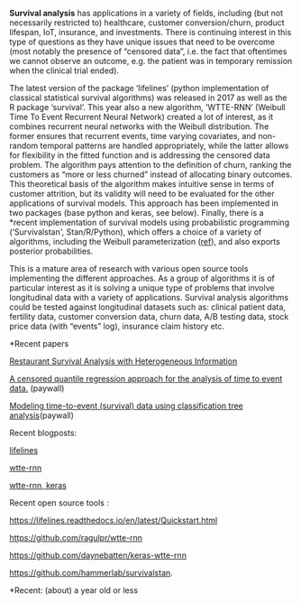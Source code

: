 **Survival analysis** has applications in a variety of fields, including (but not necessarily restricted to) healthcare, customer conversion/churn, product lifespan, IoT, insurance, and investments. There is continuing interest in this type of questions as they have unique issues that need to be overcome (most notably the presence of “censored data”, i.e. the fact that oftentimes we cannot observe an outcome, e.g. the patient was in temporary remission when the clinical trial ended). 

The latest version of the package ‘lifelines’ (python implementation of classical statistical survival algorithms) was released in 2017 as well as the R package ‘survival’. This year also a new algorithm, ’WTTE-RNN’ (Weibull Time To Event Recurrent Neural Network) created a lot of interest, as it combines recurrent neural networks with the Weibull distribution. The former ensures that recurrent events, time varying covariates, and non-random temporal patterns are handled appropriately, while the latter allows for flexibility in the fitted function and is addressing the censored data problem. The algorithm pays attention to the definition of churn, ranking the customers as “more or less churned” instead of allocating binary outcomes. This theoretical basis of the algorithm makes intuitive sense in terms of customer attrition, but its validity will need to be evaluated for the other applications of survival models.  This approach has been implemented in two packages (base python and keras, see below). Finally, there is a *recent implementation of survival models using probabilistic programming (‘Survivalstan', Stan/R/Python), which offers a choice of a variety of algorithms, including the Weibull parameterization ([ref](http://journals.sagepub.com/doi/abs/10.1177/0962280214548748)), and also exports posterior probabilities.

This is a mature area of research with various open source tools implementing the different approaches. As a group of algorithms it is of particular interest as it is solving a unique type of problems that involve longitudinal data with a variety of applications. Survival analysis algorithms could be tested against longitudinal datasets such as: clinical patient data, fertility data, customer conversion data, churn data, A/B testing data, stock price data (with “events” log), insurance claim history etc. 

*Recent papers

[Restaurant Survival Analysis with Heterogeneous
Information](http://papers.www2017.com.au.s3-website-ap-southeast-2.amazonaws.com/companion/p993.pdf)

[A censored quantile regression approach for the analysis of time to event data.](http://journals.sagepub.com/doi/pdf/10.1177/0962280216648724) (paywall)

[Modeling time-to-event (survival) data using classification tree analysis](http://onlinelibrary.wiley.com/doi/10.1111/jep.12779/abstract)(paywall)


Recent blogposts:

[lifelines](http://savvastjortjoglou.com/nfl-survival-analysis-kaplan-meier.html)

[wtte-rnn](https://ragulpr.github.io/2016/12/22/WTTE-RNN-Hackless-churn-modeling) 

[wtte-rnn, keras](http://daynebatten.com/2017/02/recurrent-neural-networks-churn)

Recent open source tools :

https://lifelines.readthedocs.io/en/latest/Quickstart.html

https://github.com/ragulpr/wtte-rnn

https://github.com/daynebatten/keras-wtte-rnn

https://github.com/hammerlab/survivalstan.

*Recent: (about) a year old or less
